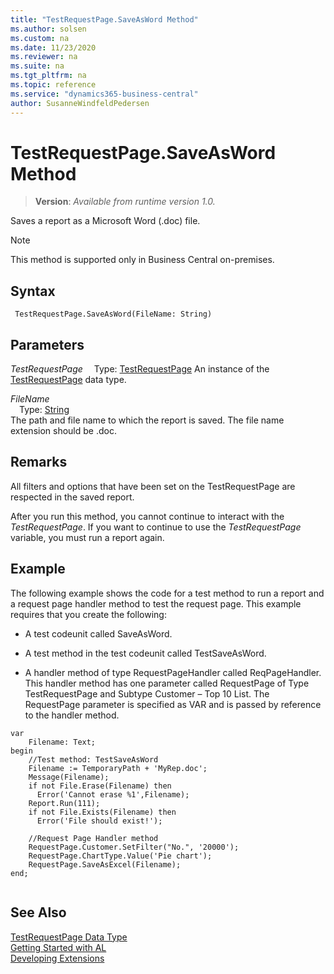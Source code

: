 ```yaml
---
title: "TestRequestPage.SaveAsWord Method"
ms.author: solsen
ms.custom: na
ms.date: 11/23/2020
ms.reviewer: na
ms.suite: na
ms.tgt_pltfrm: na
ms.topic: reference
ms.service: "dynamics365-business-central"
author: SusanneWindfeldPedersen
---
```

[//]: # (START>DO_NOT_EDIT)
[//]: # (IMPORTANT:Do not edit any of the content between here and the END>DO_NOT_EDIT.)
[//]: # (Any modifications should be made in the .xml files in the ModernDev repo.)
# TestRequestPage.SaveAsWord Method
> **Version**: _Available from runtime version 1.0._

Saves a report as a Microsoft Word (.doc) file.

> [!NOTE]
> This method is supported only in Business Central on-premises.

## Syntax
```
 TestRequestPage.SaveAsWord(FileName: String)
```
## Parameters
*TestRequestPage*
&emsp;Type: [TestRequestPage](testrequestpage-data-type.md)
An instance of the [TestRequestPage](testrequestpage-data-type.md) data type.

*FileName*  
&emsp;Type: [String](../string/string-data-type.md)  
The path and file name to which the report is saved. The file name extension should be .doc.  



[//]: # (IMPORTANT: END>DO_NOT_EDIT)

## Remarks  
 All filters and options that have been set on the TestRequestPage are respected in the saved report.  
  
 After you run this method, you cannot continue to interact with the *TestRequestPage*. If you want to continue to use the *TestRequestPage* variable, you must run a report again.  
  
## Example  
 The following example shows the code for a test method to run a report and a request page handler method to test the request page. This example requires that you create the following:  
  
-   A test codeunit called SaveAsWord. 
<!--Links For more information, see [How to: Create Test Codeunits and Test Methods](devenv-How-to--Create-Test-Codeunits-and-Test-Methods.md).-->  
  
-   A test method in the test codeunit called TestSaveAsWord. 
<!--Links For more information, see [How to: Create Test Codeunits and Test Methods](devenv-How-to--Create-Test-Codeunits-and-Test-Methods.md). --> 
  
-   A handler method of type RequestPageHandler called ReqPageHandler. This handler method has one parameter called RequestPage of Type TestRequestPage and Subtype Customer – Top 10 List. The RequestPage parameter is specified as VAR and is passed by reference to the handler method. 
<!--Links For more information, see [How to: Create Handler Methods](devenv-How-to--Create-Handler-Methods.md).-->  
   
```al
var
    Filename: Text;
begin
    //Test method: TestSaveAsWord  
    Filename := TemporaryPath + 'MyRep.doc';  
    Message(Filename);  
    if not File.Erase(Filename) then  
      Error('Cannot erase %1',Filename);  
    Report.Run(111);  
    if not File.Exists(Filename) then  
      Error('File should exist!');  
      
    //Request Page Handler method  
    RequestPage.Customer.SetFilter("No.", '20000');  
    RequestPage.ChartType.Value('Pie chart');  
    RequestPage.SaveAsExcel(Filename);  
end;
  
```

## See Also
[TestRequestPage Data Type](testrequestpage-data-type.md)  
[Getting Started with AL](../../devenv-get-started.md)  
[Developing Extensions](../../devenv-dev-overview.md)